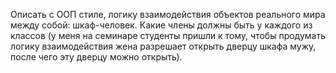 Описать с ООП стиле, логику взаимодействия объектов реального мира между собой: шкаф-человек. 
Какие члены должны быть у каждого из классов (у меня на семинаре студенты пришли к тому,
чтобы продумать логику взаимодействия жена разрешает открыть дверцу шкафа мужу, после чего эту дверцу можно открыть).